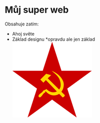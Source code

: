 # Můj super web
Obsahuje zatím:
* Ahoj světe
* Základ designu
    *opravdu ale jen základ
![SSSR](./red.png)
